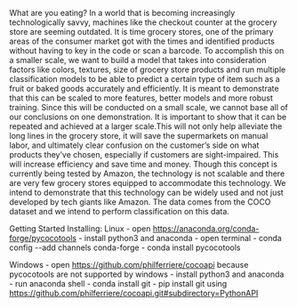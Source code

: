 What are you eating?
	In a world that is becoming increasingly technologically savvy, machines like the checkout counter at the grocery store are seeming outdated. It is time grocery stores, one of the primary areas of the consumer market got with the times and identified products without having to key in the code or scan a barcode. To accomplish this on a smaller scale, we want to build a model that takes into consideration factors like colors, textures, size of grocery store products and run multiple classification models to be able to predict a certain type of item such as a fruit or baked goods accurately and efficiently. It is meant to demonstrate that this can be scaled to more features, better models and more robust training. Since this will be conducted on a small scale, we cannot base all of our conclusions on one demonstration. It is important to show that it can be repeated and achieved at a larger scale.This will not only help alleviate the long lines in the grocery store, it will save the supermarkets on manual labor, and ultimately clear confusion on the customer’s side on what products they’ve chosen, especially if customers are sight-impaired. This will increase efficiency and save time and money. Though this concept is currently being tested by Amazon, the technology is not scalable and there are very few grocery stores equipped to accommodate this technology. We intend to demonstrate that this technology can be widely used and not just developed by tech giants like Amazon. The data comes from the COCO dataset and we intend to perform classification on this data.

Getting Started
Installing:
Linux   - open https://anaconda.org/conda-forge/pycocotools
	- install python3 and anaconda
	- open terminal
	- conda config --add channels conda-forge
	- conda install pycocotools
	
Windows - open https://github.com/philferriere/cocoapi because pycocotools are not supported by windows
	- install python3 and anaconda
	- run anaconda shell
	- conda install git
	- pip install git using https://github.com/philferriere/cocoapi.git#subdirectory=PythonAPI

